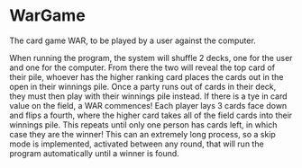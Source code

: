 # WarGame
The card game WAR, to be played by a user against the computer.

When running the program, the system will shuffle 2 decks, one for the user and one for the computer. 
From there the two will reveal the top card of their pile, whoever has the higher ranking card places the cards
out in the open in their winnings pile. Once a party runs out of cards in their deck, they must then play with their 
winnings pile instead. If there is a tye in card value on the field, a WAR commences! Each player lays 3 cards 
face down and flips a fourth, where the higher card takes all of the field cards into their winnings pile. This repeats
until only one person has cards left, in which case they are the winner! 
This can an extremely long process, so a skip mode is implemented, activated between any round, that will run the program
automatically until a winner is found.
